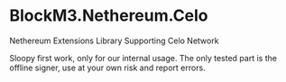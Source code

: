 # BlockM3.Nethereum.Celo
Nethereum Extensions Library Supporting Celo Network


Sloopy first work, only for our internal usage.
The only tested part is the offline signer, use at your own risk and report errors.

